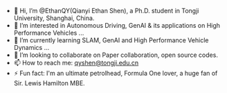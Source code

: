 - 👋 Hi, I’m @EthanQY(Qianyi Ethan Shen), a Ph.D. student in Tongji University, Shanghai, China.
- 👀 I’m interested in Autonomous Driving, GenAI & its applications on High Performance Vehicles ...
- 🌱 I’m currently learning SLAM, GenAI and High Performance Vehicle Dynamics ...
- 💞️ I’m looking to collaborate on Paper collaboration, open source codes.
- 📫 How to reach me: qyshen@tongji.edu.cn
- ⚡ Fun fact: I'm an ultimate petrolhead, Formula One lover, a huge fan of Sir. Lewis Hamilton MBE.

<!---
EthanQY/EthanQY is a ✨ special ✨ repository because its `README.md` (this file) appears on your GitHub profile.
You can click the Preview link to take a look at your changes.
--->
